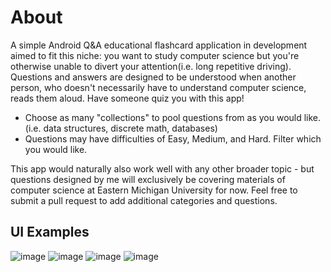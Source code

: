 # About
A simple Android Q&amp;A educational flashcard application in development aimed to fit this niche: you want to study computer science but you're otherwise unable to divert your attention(i.e. long repetitive driving). Questions and answers are designed to be understood when another person, who doesn't necessarily have to understand computer science, reads them aloud. Have someone quiz you with this app!

* Choose as many "collections" to pool questions from as you would like. (i.e. data structures, discrete math, databases)
* Questions may have difficulties of Easy, Medium, and Hard. Filter which you would like.

This app would naturally also work well with any other broader topic - but questions designed by me will exclusively be covering materials of computer science at Eastern Michigan University for now. Feel free to submit a pull request to add additional categories and questions.

## UI Examples
![image](https://user-images.githubusercontent.com/77797048/132257603-79bc1c4b-b977-4f4e-b70d-250e1b00febf.png)
![image](https://user-images.githubusercontent.com/77797048/132257613-c854a9b3-88e2-4b97-93d4-fb4536fbc7ad.png)
![image](https://user-images.githubusercontent.com/77797048/132257635-15b1a943-3750-46b7-9fa1-f32af3eda2b2.png)
![image](https://user-images.githubusercontent.com/77797048/132257669-5e37be1e-df82-4e31-bf09-b92521ee2ea5.png)
